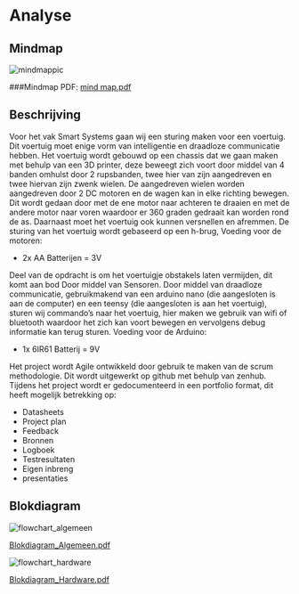 # Analyse

## Mindmap 
![mindmappic](https://cloud.githubusercontent.com/assets/22319940/23060902/0067042a-f500-11e6-91d0-1471b1209be6.PNG)

###Mindmap PDF: [mind map.pdf](https://github.com/AP-Elektronica-ICT/ssys17-den-hollanders/files/782845/mind.map.pdf)

## Beschrijving

Voor het vak Smart Systems gaan wij een sturing maken voor een voertuig. Dit voertuig moet enige vorm van intelligentie en draadloze communicatie hebben.
Het voertuig wordt gebouwd op een chassis dat we gaan maken met behulp van een 3D printer, deze beweegt zich voort door middel van 4 banden omhulst door 2 rupsbanden, twee hier van zijn aangedreven en twee hiervan zijn zwenk wielen. De aangedreven wielen worden aangedreven door 2 DC motoren en de wagen kan in elke richting bewegen. Dit wordt gedaan door met de ene motor naar achteren te draaien en met de andere motor naar voren waardoor er 360 graden gedraait kan worden rond de as. Daarnaast moet het voertuig ook kunnen versnellen en afremmen. De sturing van het voertuig wordt gebaseerd op een h-brug, Voeding voor de motoren:

-	2x AA Batterijen = 3V

Deel van de opdracht is om het voertuigje obstakels laten vermijden, dit komt aan bod Door middel van Sensoren.
Door middel van draadloze communicatie, gebruikmakend van een arduino nano (die aangesloten is aan de computer) en een teensy (die aangesloten is aan het voertuig), sturen wij commando’s naar het voertuig, hier maken we gebruik van wifi of bluetooth waardoor het zich kan voort bewegen en vervolgens debug informatie kan terug sturen. Voeding voor de Arduino:

-	1x 6IR61 Batterij = 9V

Het project wordt Agile ontwikkeld door gebruik te maken van de scrum methodologie. Dit wordt uitgewerkt op github met behulp van zenhub.
Tijdens het project wordt er gedocumenteerd in een portfolio format, dit heeft mogelijk betrekking op:

-	Datasheets
-	Project plan
-	Feedback
-	Bronnen
-	Logboek
-	Testresultaten
-	Eigen inbreng
-	presentaties


## Blokdiagram
![flowchart_algemeen](https://cloud.githubusercontent.com/assets/22319940/23299270/3a9b28b6-fa81-11e6-9a4e-bf54b72bb7b8.PNG)

[Blokdiagram_Algemeen.pdf](https://github.com/AP-Elektronica-ICT/ssys17-Timmy-Tommy-Steven-4/files/798918/Blokdiagram_Algemeen.pdf)



![flowchart_hardware](https://cloud.githubusercontent.com/assets/22319940/23299165/bd56ff24-fa80-11e6-8a06-9107d752781a.PNG)

[Blokdiagram_Hardware.pdf](https://github.com/AP-Elektronica-ICT/ssys17-Timmy-Tommy-Steven-4/files/798907/Blokdiagram_Hardware.pdf)
